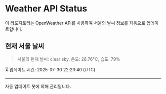 
# Weather API Status

이 리포지토리는 OpenWeather API를 사용하여 서울의 날씨 정보를 자동으로 업데이트합니다.

## 현재 서울 날씨
> 서울의 현재 날씨: clear sky, 온도: 28.76°C, 습도: 79%

⏳ 업데이트 시간: 2025-07-30 22:23:40 (UTC)

---
자동 업데이트 봇에 의해 관리됩니다.

